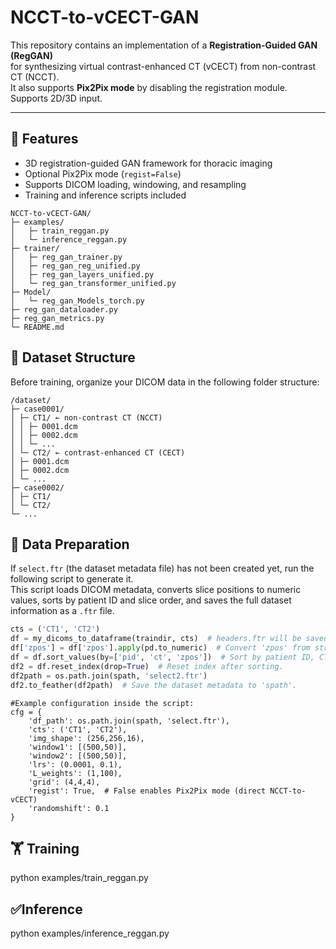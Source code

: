 # NCCT-to-vCECT-GAN

This repository contains an implementation of a **Registration-Guided GAN (RegGAN)**  
for synthesizing virtual contrast-enhanced CT (vCECT) from non-contrast CT (NCCT).  
It also supports **Pix2Pix mode** by disabling the registration module.
Supports 2D/3D input.

---

## 🚀 Features
- 3D registration-guided GAN framework for thoracic imaging
- Optional Pix2Pix mode (`regist=False`)
- Supports DICOM loading, windowing, and resampling
- Training and inference scripts included

```text
NCCT-to-vCECT-GAN/
├─ examples/
│   ├─ train_reggan.py
│   └─ inference_reggan.py
├─ trainer/
│   ├─ reg_gan_trainer.py
│   ├─ reg_gan_reg_unified.py
│   ├─ reg_gan_layers_unified.py
│   └─ reg_gan_transformer_unified.py
├─ Model/
│   └─ reg_gan_Models_torch.py
├─ reg_gan_dataloader.py
├─ reg_gan_metrics.py
└─ README.md
```

## 📁 Dataset Structure

Before training, organize your DICOM data in the following folder structure:
```
/dataset/
├─ case0001/
│ ├─ CT1/ ← non-contrast CT (NCCT)
│ │ ├─ 0001.dcm
│ │ ├─ 0002.dcm
│ │ └─ ...
│ └─ CT2/ ← contrast-enhanced CT (CECT)
│ ├─ 0001.dcm
│ ├─ 0002.dcm
│ └─ ...
├─ case0002/
│ ├─ CT1/
│ └─ CT2/
└─ ...
```

## 🧾 Data Preparation

If `select.ftr` (the dataset metadata file) has not been created yet, run the following script to generate it.  
This script loads DICOM metadata, converts slice positions to numeric values, sorts by patient ID and slice order, and saves the full dataset information as a `.ftr` file.

```python
cts = ('CT1', 'CT2')
df = my_dicoms_to_dataframe(traindir, cts)  # headers.ftr will be saved in 'traindir'.
df['zpos'] = df['zpos'].apply(pd.to_numeric)  # Convert 'zpos' from string to numeric.
df = df.sort_values(by=['pid', 'ct', 'zpos'])  # Sort by patient ID, CT type, and z-position.
df2 = df.reset_index(drop=True)  # Reset index after sorting.
df2path = os.path.join(spath, 'select2.ftr')
df2.to_feather(df2path)  # Save the dataset metadata to 'spath'.
```

```
#Example configuration inside the script:
cfg = {
    'df_path': os.path.join(spath, 'select.ftr'),
    'cts': ('CT1', 'CT2'),
    'img_shape': (256,256,16),
    'window1': [(500,50)],
    'window2': [(500,50)],
    'lrs': (0.0001, 0.1),
    'L_weights': (1,100),
    'grid': (4,4,4),
    'regist': True,  # False enables Pix2Pix mode (direct NCCT-to-vCECT)
    'randomshift': 0.1
}
```


## 🏋️ Training
python examples/train_reggan.py

## ✅Inference
python examples/inference_reggan.py




